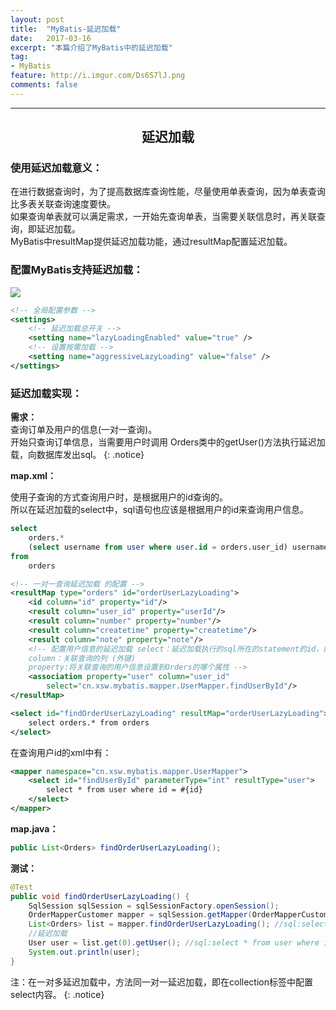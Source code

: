 ```yaml
---
layout: post
title:  "MyBatis-延迟加载"
date:   2017-03-16
excerpt: "本篇介绍了MyBatis中的延迟加载"
tag: 
- MyBatis
feature: http://i.imgur.com/Ds6S7lJ.png
comments: false
---  
```

    

***

<a name="1"></a>

## <center>延迟加载</center>  

### 使用延迟加载意义：

在进行数据查询时，为了提高数据库查询性能，尽量使用单表查询，因为单表查询比多表关联查询速度要快。  
如果查询单表就可以满足需求，一开始先查询单表，当需要关联信息时，再关联查询，即延迟加载。  
MyBatis中resultMap提供延迟加载功能，通过resultMap配置延迟加载。  

### 配置MyBatis支持延迟加载：

![](http://wx1.sinaimg.cn/large/83e1667dly1fdoras9v7jj21bo0gyn09.jpg)

```xml
<!-- 全局配置参数 -->
<settings>
	<!-- 延迟加载总开关 -->
	<setting name="lazyLoadingEnabled" value="true" />	
	<!-- 设置按需加载 -->
	<setting name="aggressiveLazyLoading" value="false" />
</settings>
```


### 延迟加载实现：

**需求：**  
查询订单及用户的信息(一对一查询)。  
开始只查询订单信息，当需要用户时调用 Orders类中的getUser()方法执行延迟加载，向数据库发出sql。
{: .notice} 


**map.xml：**

使用子查询的方式查询用户时，是根据用户的id查询的。  
所以在延迟加载的select中，sql语句也应该是根据用户的id来查询用户信息。  


```sql
select 
	orders.* 
	(select username from user where user.id = orders.user_id) username
from 
	orders
```


```xml
<!-- 一对一查询延迟加载 的配置 -->
<resultMap type="orders" id="orderUserLazyLoading">
	<id column="id" property="id"/>
	<result column="user_id" property="userId"/>
	<result column="number" property="number"/>
	<result column="createtime" property="createtime"/>
	<result column="note" property="note"/>
	<!-- 配置用户信息的延迟加载 select：延迟加载执行的sql所在的statement的id，如果不在同一个namespace需要加namespace 
	column：关联查询的列 (外键)
	property:将关联查询的用户信息设置到Orders的哪个属性 -->
	<association property="user" column="user_id" 
		select="cn.xsw.mybatis.mapper.UserMapper.findUserById"/>
</resultMap>

<select id="findOrderUserLazyLoading" resultMap="orderUserLazyLoading">
	select orders.* from orders
</select>
```

在查询用户id的xml中有：

```xml
<mapper namespace="cn.xsw.mybatis.mapper.UserMapper">
	<select id="findUserById" parameterType="int" resultType="user">
		select * from user where id = #{id}
	</select>
</mapper>
```

**map.java：**

```java
public List<Orders> findOrderUserLazyLoading();
```


**测试：**

```java
@Test
public void findOrderUserLazyLoading() {
	SqlSession sqlSession = sqlSessionFactory.openSession();
	OrderMapperCustomer mapper = sqlSession.getMapper(OrderMapperCustomer.class);
	List<Orders> list = mapper.findOrderUserLazyLoading(); //sql:select orders.* from orders
	//延迟加载
	User user = list.get(0).getUser(); //sql:select * from user where id = ?
	System.out.println(user);
}
```


注：在一对多延迟加载中，方法同一对一延迟加载，即在collection标签中配置select内容。
{: .notice} 
